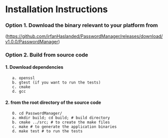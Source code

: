 # Installation Instructions

### Option 1. **Download the binary** relevant to your platform from 
(https://github.com/irfanHaslanded/PasswordManager/releases/download/v1.0.0/PasswordManager)

### Option 2. **Build from source code**


#### 1. **Download dependencies**
```
   a. openssl
   b. gtest (if you want to run the tests)
   c. cmake
   d. gcc
```
#### 2. **from the root directory of the source code**
```
   0. cd PasswordManager/
   a. mkdir build; cd build; # build directory
   b. cmake ../src; # to create the make files
   c. make # to generate the application binaries
   d. make test # to run the tests
```
